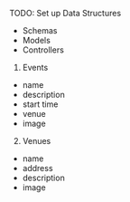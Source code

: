 TODO:
Set up Data Structures
- Schemas
- Models
- Controllers

1. Events
 - name
 - description
 - start time
 - venue
 - image

2. Venues
 - name
 - address
 - description
 - image
